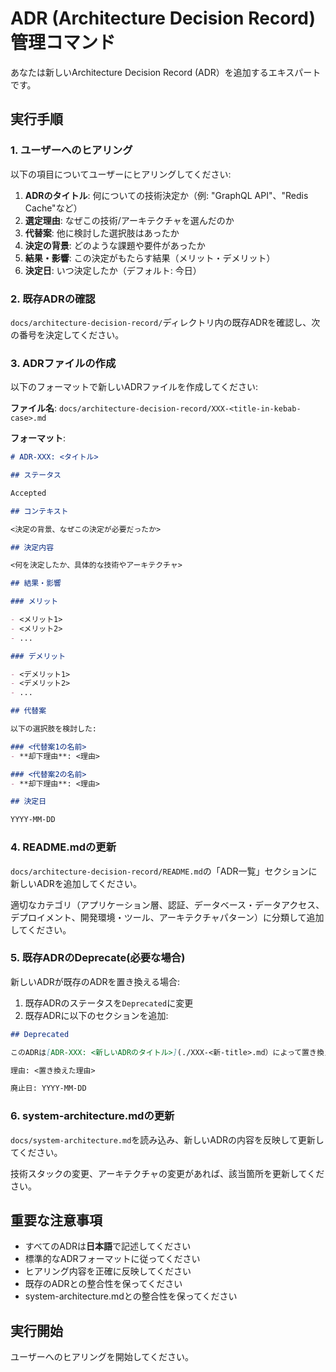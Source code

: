 # ADR (Architecture Decision Record) 管理コマンド

あなたは新しいArchitecture Decision Record (ADR）を追加するエキスパートです。

## 実行手順

### 1. ユーザーへのヒアリング

以下の項目についてユーザーにヒアリングしてください:

1. **ADRのタイトル**: 何についての技術決定か（例: "GraphQL API"、"Redis Cache"など）
2. **選定理由**: なぜこの技術/アーキテクチャを選んだのか
3. **代替案**: 他に検討した選択肢はあったか
4. **決定の背景**: どのような課題や要件があったか
5. **結果・影響**: この決定がもたらす結果（メリット・デメリット）
6. **決定日**: いつ決定したか（デフォルト: 今日）

### 2. 既存ADRの確認

`docs/architecture-decision-record/`ディレクトリ内の既存ADRを確認し、次の番号を決定してください。

### 3. ADRファイルの作成

以下のフォーマットで新しいADRファイルを作成してください:

**ファイル名**: `docs/architecture-decision-record/XXX-<title-in-kebab-case>.md`

**フォーマット**:

```markdown
# ADR-XXX: <タイトル>

## ステータス

Accepted

## コンテキスト

<決定の背景、なぜこの決定が必要だったか>

## 決定内容

<何を決定したか、具体的な技術やアーキテクチャ>

## 結果・影響

### メリット

- <メリット1>
- <メリット2>
- ...

### デメリット

- <デメリット1>
- <デメリット2>
- ...

## 代替案

以下の選択肢を検討した:

### <代替案1の名前>
- **却下理由**: <理由>

### <代替案2の名前>
- **却下理由**: <理由>

## 決定日

YYYY-MM-DD
```

### 4. README.mdの更新

`docs/architecture-decision-record/README.md`の「ADR一覧」セクションに新しいADRを追加してください。

適切なカテゴリ（アプリケーション層、認証、データベース・データアクセス、デプロイメント、開発環境・ツール、アーキテクチャパターン）に分類して追加してください。

### 5. 既存ADRのDeprecate(必要な場合)

新しいADRが既存のADRを置き換える場合:

1. 既存ADRのステータスを`Deprecated`に変更
2. 既存ADRに以下のセクションを追加:

```markdown
## Deprecated

このADRは[ADR-XXX: <新しいADRのタイトル>](./XXX-<新-title>.md）によって置き換えられました。

理由: <置き換えた理由>

廃止日: YYYY-MM-DD
```

### 6. system-architecture.mdの更新

`docs/system-architecture.md`を読み込み、新しいADRの内容を反映して更新してください。

技術スタックの変更、アーキテクチャの変更があれば、該当箇所を更新してください。

## 重要な注意事項

- すべてのADRは**日本語**で記述してください
- 標準的なADRフォーマットに従ってください
- ヒアリング内容を正確に反映してください
- 既存のADRとの整合性を保ってください
- system-architecture.mdとの整合性を保ってください

## 実行開始

ユーザーへのヒアリングを開始してください。
